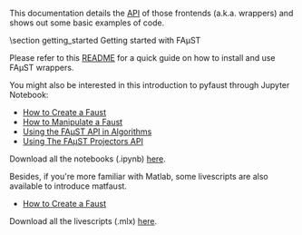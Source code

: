 This documentation details the [API](annotated.html) of those frontends (a.k.a. wrappers) and shows out some basic examples of code.

\section getting_started Getting started with FAµST

Please refer to this [README](./md_README.html) for a quick guide on how to install and use FAµST wrappers.

You might also be interested in this introduction to pyfaust through Jupyter Notebook:
- [How to Create a Faust](./Faust_creation.html)
- [How to Manipulate a Faust](./Faust_manipulation.html)
- [Using the FAµST API in Algorithms](./Use_of_Faust_objects_in_algorithms.html)
- [Using The FAµST Projectors API](./faust_projectors.html)

Download all the notebooks (.ipynb) [here](./pyfaust_notebooks.zip).

Besides, if you're more familiar with Matlab, some livescripts are also available to introduce matfaust.

- [How to Create a Faust](./Faust_creation.mlx.html)

Download all the livescripts (.mlx) [here](./matfaust_livescripts.zip).
